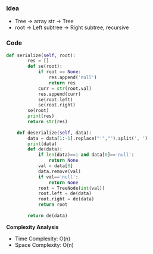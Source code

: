 ### Idea
- Tree -> array str -> Tree
- root -> Left subtree -> Right subtree, recursive

### Code

```python
def serialize(self, root):
        res = []
        def se(root):
            if root == None:
                res.append('null')
                return res
            curr = str(root.val)
            res.append(curr)
            se(root.left)
            se(root.right)
        se(root)
        print(res)
        return str(res)
            
    def deserialize(self, data):
        data = data[1:-1].replace("'","").split(', ')
        print(data)
        def de(data):
            if len(data)==1 and data[0]=='null':
                return None
            val = data[0]
            data.remove(val)
            if val=='null':
                return None
            root = TreeNode(int(val))
            root.left = de(data)
            root.right = de(data)
            return root
        
        return de(data)

```

**Complexity Analysis**

- Time Complexity: O(n)
- Space Complexity: O(n)
